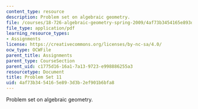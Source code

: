 ```yaml
---
content_type: resource
description: Problem set on algebraic geometry.
file: /courses/18-726-algebraic-geometry-spring-2009/4af73b3454165e893d3b2ef901b6bfa8_MIT18_726s09_pset11.pdf
file_type: application/pdf
learning_resource_types:
- Assignments
license: https://creativecommons.org/licenses/by-nc-sa/4.0/
ocw_type: OCWFile
parent_title: Assignments
parent_type: CourseSection
parent_uid: c1775d16-16a1-7a13-9723-e998886255a3
resourcetype: Document
title: Problem Set 11
uid: 4af73b34-5416-5e89-3d3b-2ef901b6bfa8
---
```

Problem set on algebraic geometry.